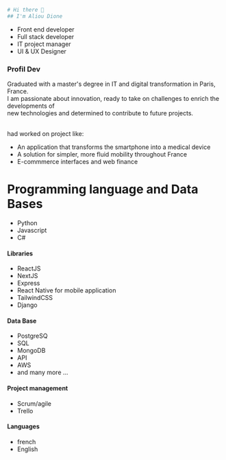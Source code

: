```bash
# Hi there 👋
## I'm Aliou Dione
```
- Front end developer
- Full stack developer
- IT project manager
- UI & UX Designer

### Profil Dev
Graduated with a master's degree in IT and digital transformation in Paris, France.<br>
I am passionate about innovation, ready to take on challenges to enrich the developments of <br>
new technologies and determined to contribute to future projects.

<br> had worked on project like:<br>
- An application that transforms the smartphone into a medical device
- A solution for simpler, more fluid mobility throughout France
- E-commmerce interfaces and web finance 


# Programming language and Data Bases 
- Python
- Javascript
- C#
#### Libraries
- ReactJS
- NextJS
- Express
- React Native for mobile application
- TailwindCSS
- Django
#### Data Base
- PostgreSQ
- SQL
- MongoDB
- API
- AWS
- and many more ... 
#### Project management
- Scrum/agile
- Trello

#### Languages
- french
- English










